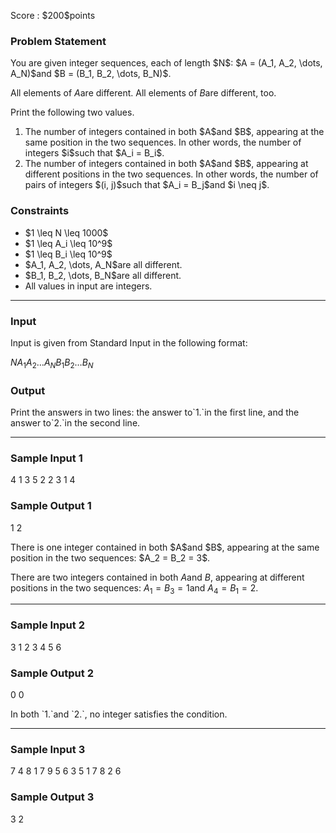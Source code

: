 
<div>

<span>

<span>

<p>
Score : $200$points
</p>

<div>

<section>

### **Problem Statement**

<p>
You are given integer sequences, each of length $N$: $A = (A_1, A_2, \dots, A_N)$and $B = (B_1, B_2, \dots, B_N)$.

All elements of $A$are different. All elements of $B$are different, too.
</p>

<p>
Print the following two values.
</p>

<ol>

<li>
The number of integers contained in both $A$and $B$, appearing at the same position in the two sequences. In other words, the number of integers $i$such that $A_i = B_i$.
</li>

<li>
The number of integers contained in both $A$and $B$, appearing at different positions in the two sequences. In other words, the number of pairs of integers $(i, j)$such that $A_i = B_j$and $i \neq j$.
</li>

</ol>

</section>

</div>

<div>

<section>

### **Constraints**

<ul>

<li>
$1 \leq N \leq 1000$
</li>

<li>
$1 \leq A_i \leq 10^9$
</li>

<li>
$1 \leq B_i \leq 10^9$
</li>

<li>
$A_1, A_2, \dots, A_N$are all different.
</li>

<li>
$B_1, B_2, \dots, B_N$are all different.
</li>

<li>
All values in input are integers.
</li>

</ul>

</section>

</div>

---

<div>

<div>

<section>

### **Input**

<p>
Input is given from Standard Input in the following format:
</p>

<div>

$N$$A_1$$A_2$$\dots$$A_N$$B_1$$B_2$$\dots$$B_N$
</div>

</section>

</div>

<div>

<section>

### **Output**

<p>
Print the answers in two lines: the answer to`1.`in the first line, and the answer to`2.`in the second line.
</p>

</section>

</div>

</div>

---

<div>

<section>

### **Sample Input 1**

<div>

4
1 3 5 2
2 3 1 4

</div>

</section>

</div>

<div>

<section>

### **Sample Output 1**

<div>

1
2

</div>

<p>
There is one integer contained in both $A$and $B$, appearing at the same position in the two sequences: $A_2 = B_2 = 3$.

There are two integers contained in both $A$and $B$, appearing at different positions in the two sequences: $A_1 = B_3 = 1$and $A_4 = B_1 = 2$.
</p>

</section>

</div>

---

<div>

<section>

### **Sample Input 2**

<div>

3
1 2 3
4 5 6

</div>

</section>

</div>

<div>

<section>

### **Sample Output 2**

<div>

0
0

</div>

<p>
In both `1.`and `2.`, no integer satisfies the condition.
</p>

</section>

</div>

---

<div>

<section>

### **Sample Input 3**

<div>

7
4 8 1 7 9 5 6
3 5 1 7 8 2 6

</div>

</section>

</div>

<div>

<section>

### **Sample Output 3**

<div>

3
2

</div>

</section>

</div>

</span>

</span>

</div>
